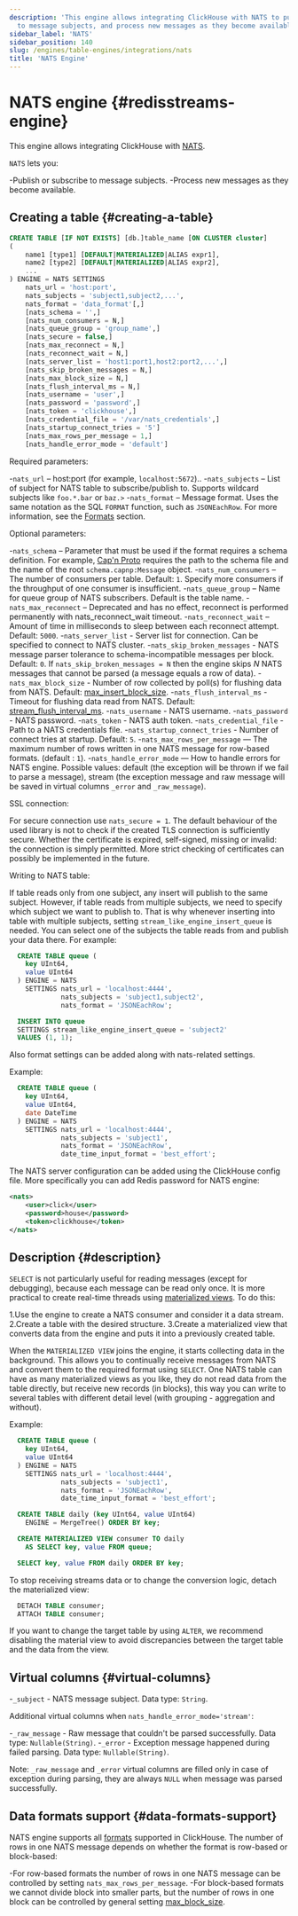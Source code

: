 ```yaml
---
description: 'This engine allows integrating ClickHouse with NATS to publish or subscribe
  to message subjects, and process new messages as they become available.'
sidebar_label: 'NATS'
sidebar_position: 140
slug: /engines/table-engines/integrations/nats
title: 'NATS Engine'
---
```


# NATS engine {#redisstreams-engine}

This engine allows integrating ClickHouse with [NATS](https://nats.io/).

`NATS` lets you:

-Publish or subscribe to message subjects.
-Process new messages as they become available.

## Creating a table {#creating-a-table}

```sql
CREATE TABLE [IF NOT EXISTS] [db.]table_name [ON CLUSTER cluster]
(
    name1 [type1] [DEFAULT|MATERIALIZED|ALIAS expr1],
    name2 [type2] [DEFAULT|MATERIALIZED|ALIAS expr2],
    ...
) ENGINE = NATS SETTINGS
    nats_url = 'host:port',
    nats_subjects = 'subject1,subject2,...',
    nats_format = 'data_format'[,]
    [nats_schema = '',]
    [nats_num_consumers = N,]
    [nats_queue_group = 'group_name',]
    [nats_secure = false,]
    [nats_max_reconnect = N,]
    [nats_reconnect_wait = N,]
    [nats_server_list = 'host1:port1,host2:port2,...',]
    [nats_skip_broken_messages = N,]
    [nats_max_block_size = N,]
    [nats_flush_interval_ms = N,]
    [nats_username = 'user',]
    [nats_password = 'password',]
    [nats_token = 'clickhouse',]
    [nats_credential_file = '/var/nats_credentials',]
    [nats_startup_connect_tries = '5']
    [nats_max_rows_per_message = 1,]
    [nats_handle_error_mode = 'default']
```

Required parameters:

-`nats_url` – host:port (for example, `localhost:5672`)..
-`nats_subjects` – List of subject for NATS table to subscribe/publish to. Supports wildcard subjects like `foo.*.bar` or `baz.>`
-`nats_format` – Message format. Uses the same notation as the SQL `FORMAT` function, such as `JSONEachRow`. For more information, see the [Formats](../../../interfaces/formats.md) section.

Optional parameters:

-`nats_schema` – Parameter that must be used if the format requires a schema definition. For example, [Cap'n Proto](https://capnproto.org/) requires the path to the schema file and the name of the root `schema.capnp:Message` object.
-`nats_num_consumers` – The number of consumers per table. Default: `1`. Specify more consumers if the throughput of one consumer is insufficient.
-`nats_queue_group` – Name for queue group of NATS subscribers. Default is the table name.
-`nats_max_reconnect` – Deprecated and has no effect, reconnect is performed permanently with nats_reconnect_wait timeout.
-`nats_reconnect_wait` – Amount of time in milliseconds to sleep between each reconnect attempt. Default: `5000`.
-`nats_server_list` - Server list for connection. Can be specified to connect to NATS cluster.
-`nats_skip_broken_messages` - NATS message parser tolerance to schema-incompatible messages per block. Default: `0`. If `nats_skip_broken_messages = N` then the engine skips *N* NATS messages that cannot be parsed (a message equals a row of data).
-`nats_max_block_size` - Number of row collected by poll(s) for flushing data from NATS. Default: [max_insert_block_size](../../../operations/settings/settings.md#max_insert_block_size).
-`nats_flush_interval_ms` - Timeout for flushing data read from NATS. Default: [stream_flush_interval_ms](/operations/settings/settings#stream_flush_interval_ms).
-`nats_username` - NATS username.
-`nats_password` - NATS password.
-`nats_token` - NATS auth token.
-`nats_credential_file` - Path to a NATS credentials file.
-`nats_startup_connect_tries` - Number of connect tries at startup. Default: `5`.
-`nats_max_rows_per_message` — The maximum number of rows written in one NATS message for row-based formats. (default : `1`).
-`nats_handle_error_mode` — How to handle errors for NATS engine. Possible values: default (the exception will be thrown if we fail to parse a message), stream (the exception message and raw message will be saved in virtual columns `_error` and `_raw_message`).

SSL connection:

For secure connection use `nats_secure = 1`.
The default behaviour of the used library is not to check if the created TLS connection is sufficiently secure. Whether the certificate is expired, self-signed, missing or invalid: the connection is simply permitted. More strict checking of certificates can possibly be implemented in the future.

Writing to NATS table:

If table reads only from one subject, any insert will publish to the same subject.
However, if table reads from multiple subjects, we need to specify which subject we want to publish to.
That is why whenever inserting into table with multiple subjects, setting `stream_like_engine_insert_queue` is needed.
You can select one of the subjects the table reads from and publish your data there. For example:

```sql
  CREATE TABLE queue (
    key UInt64,
    value UInt64
  ) ENGINE = NATS
    SETTINGS nats_url = 'localhost:4444',
             nats_subjects = 'subject1,subject2',
             nats_format = 'JSONEachRow';

  INSERT INTO queue
  SETTINGS stream_like_engine_insert_queue = 'subject2'
  VALUES (1, 1);
```

Also format settings can be added along with nats-related settings.

Example:

```sql
  CREATE TABLE queue (
    key UInt64,
    value UInt64,
    date DateTime
  ) ENGINE = NATS
    SETTINGS nats_url = 'localhost:4444',
             nats_subjects = 'subject1',
             nats_format = 'JSONEachRow',
             date_time_input_format = 'best_effort';
```

The NATS server configuration can be added using the ClickHouse config file.
More specifically you can add Redis password for NATS engine:

```xml
<nats>
    <user>click</user>
    <password>house</password>
    <token>clickhouse</token>
</nats>
```

## Description {#description}

`SELECT` is not particularly useful for reading messages (except for debugging), because each message can be read only once. It is more practical to create real-time threads using [materialized views](../../../sql-reference/statements/create/view.md). To do this:

1.Use the engine to create a NATS consumer and consider it a data stream.
2.Create a table with the desired structure.
3.Create a materialized view that converts data from the engine and puts it into a previously created table.

When the `MATERIALIZED VIEW` joins the engine, it starts collecting data in the background. This allows you to continually receive messages from NATS and convert them to the required format using `SELECT`.
One NATS table can have as many materialized views as you like, they do not read data from the table directly, but receive new records (in blocks), this way you can write to several tables with different detail level (with grouping - aggregation and without).

Example:

```sql
  CREATE TABLE queue (
    key UInt64,
    value UInt64
  ) ENGINE = NATS
    SETTINGS nats_url = 'localhost:4444',
             nats_subjects = 'subject1',
             nats_format = 'JSONEachRow',
             date_time_input_format = 'best_effort';

  CREATE TABLE daily (key UInt64, value UInt64)
    ENGINE = MergeTree() ORDER BY key;

  CREATE MATERIALIZED VIEW consumer TO daily
    AS SELECT key, value FROM queue;

  SELECT key, value FROM daily ORDER BY key;
```

To stop receiving streams data or to change the conversion logic, detach the materialized view:

```sql
  DETACH TABLE consumer;
  ATTACH TABLE consumer;
```

If you want to change the target table by using `ALTER`, we recommend disabling the material view to avoid discrepancies between the target table and the data from the view.

## Virtual columns {#virtual-columns}

-`_subject` - NATS message subject. Data type: `String`.

Additional virtual columns when `nats_handle_error_mode='stream'`:

-`_raw_message` - Raw message that couldn't be parsed successfully. Data type: `Nullable(String)`.
-`_error` - Exception message happened during failed parsing. Data type: `Nullable(String)`.

Note: `_raw_message` and `_error` virtual columns are filled only in case of exception during parsing, they are always `NULL` when message was parsed successfully.

## Data formats support {#data-formats-support}

NATS engine supports all [formats](../../../interfaces/formats.md) supported in ClickHouse.
The number of rows in one NATS message depends on whether the format is row-based or block-based:

-For row-based formats the number of rows in one NATS message can be controlled by setting `nats_max_rows_per_message`.
-For block-based formats we cannot divide block into smaller parts, but the number of rows in one block can be controlled by general setting [max_block_size](/operations/settings/settings#max_block_size).
